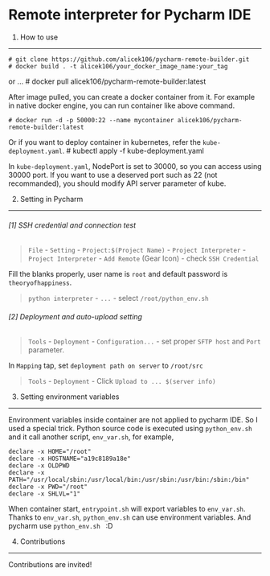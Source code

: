 Remote interpreter for Pycharm IDE
===
1. How to use
---
	# git clone https://github.com/alicek106/pycharm-remote-builder.git
	# docker build . -t alicek106/your_docker_image_name:your_tag
    
or ...
	# docker pull alicek106/pycharm-remote-builder:latest
    

After image pulled, you can create a docker container from it.
For example in native docker engine, you can run container like above command.

	# docker run -d -p 50000:22 --name mycontainer alicek106/pycharm-remote-builder:latest
    
Or if you want to deploy container in kubernetes, refer the `kube-deployment.yaml`.
	# kubectl apply -f kube-deployment.yaml

In `kube-deployment.yaml`, NodePort is set to 30000, so you can access using 30000 port.
If you want to use a deserved port such as 22 (not recommanded), you should modify API server parameter of kube.

2. Setting in Pycharm
---
###### [1] SSH credential and connection test

 > `File` - `Setting` - `Project:$(Project Name)` - `Project Interpreter` - `Project Interpreter` - `Add Remote` (Gear Icon) - check `SSH Credential`

 Fill the blanks properly, user name is `root` and default password is `theoryofhappiness`.
 > `python interpreter` - `...` - select `/root/python_env.sh `

###### [2] Deployment and auto-upload setting
 > `Tools` - `Deployment` - `Configuration...` - set proper `SFTP host` and `Port` parameter.

In `Mapping` tap, set `deployment path on server` to `/root/src`

 > `Tools` - `Deployment` - Click `Upload to ... $(server info)`

3. Setting environment variables
---
Environment variables inside container are not applied to pycharm IDE. So I used a special trick.
Python source code is executed using `python_env.sh` and it call another script, `env_var.sh`, for example,

```
declare -x HOME="/root"
declare -x HOSTNAME="a19c8189a18e"
declare -x OLDPWD
declare -x PATH="/usr/local/sbin:/usr/local/bin:/usr/sbin:/usr/bin:/sbin:/bin"
declare -x PWD="/root"
declare -x SHLVL="1"
```

When container start, `entrypoint.sh` will export variables to `env_var.sh`. 
Thanks to `env_var.sh`, `python_env.sh` can use environment variables. And pycharm use `python_env.sh ` :D

4. Contributions
---
Contributions are invited!
